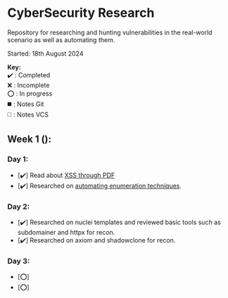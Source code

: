 # CyberSecurity Research
Repository for researching and hunting vulnerabilities in the real-world scenario as well as automating them. 

Started: 18th August 2024

**Key:**  
   ✔️ : Completed  
   ❌ : Incomplete  
   ⭕ : In progress  
   ◼️ : Notes Git  
   ◻️ : Notes VCS  
## Week 1 ():
### Day 1:
- [✔️] Read about [XSS through PDF](https://gitlab.com/gitlab-org/gitlab/-/issues/462748)
- [✔️] Researched on [automating enumeration techniques](https://labs.detectify.com/ethical-hacking/hakluke-creating-the-perfect-bug-bounty-automation/). 
### Day 2:
- [✔️] Researched on nuclei templates and reviewed basic tools such as subdomainer and httpx for recon.
- [✔️] Researched on axiom and shadowclone for recon.
### Day 3:
- [⭕]
- [⭕]
